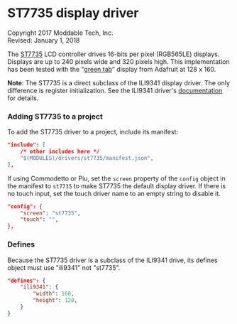 # ST7735 display driver
Copyright 2017 Moddable Tech, Inc.<BR>
Revised: January 1, 2018

The [ST7735](https://cdn-shop.adafruit.com/datasheets/ST7735R_V0.2.pdf) LCD controller drives 16-bits per pixel (RGB565LE) displays. Displays are up to 240 pixels wide and 320 pixels high. This implementation has been tested with the "[green tab](https://www.adafruit.com/product/2088)" display from Adafruit at 128 x 160.

**Note**: The ST7735 is a direct subclass of the ILI9341 display driver. The only difference is register initialization. See the ILI9341 driver's [documentation](../ili9341/ili9341.md) for details.

### Adding ST7735 to a project
To add the ST7735 driver to a project, include its manifest:

```json
"include": [
	/* other includes here */
	"$(MODULES)/drivers/st7735/manifest.json",
],
```

If using Commodetto or Piu, set the `screen` property of the `config` object in the manifest to `st7735` to make ST7735 the default display driver. If there is no touch input, set the touch driver name to an empty string to disable it.

```json
"config": {
	"screen": "st7735",
	"touch": "",
},
```

### Defines
Because the ST7735 driver is a subclass of the ILI9341 drive, its defines object must use "ili9341" not "st7735".

```json
"defines": {
	"ili9341": {
		"width": 160,
		"height": 128,
	}
}
```
